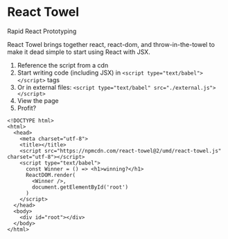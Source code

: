 # React Towel

Rapid React Prototyping

React Towel brings together react, react-dom, and throw-in-the-towel to make it dead simple to start using React with JSX.

1. Reference the script from a cdn
2. Start writing code (including JSX) in `<script type="text/babel"></script>` tags
3. Or in external files: `<script type="text/babel" src="./external.js"></script>`
3. View the page
5. Profit?

```es6
<!DOCTYPE html>
<html>
  <head>
    <meta charset="utf-8">
    <title></title>
    <script src="https://npmcdn.com/react-towel@2/umd/react-towel.js" charset="utf-8"></script>
    <script type="text/babel">
      const Winner = () => <h1>winning?</h1>
      ReactDOM.render(
        <Winner />,
        document.getElementById('root')
      )
    </script>
  </head>
  <body>
    <div id="root"></div>
  </body>
</html>
```

